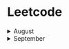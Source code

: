 # Leetcode

<details><summary> August</summary><div>
 
|| **Date** | **#** | **Title** |**Solution** | **Difficuly** |
|:-:|:-:|:-:|:-:|:-:|:-:|
|1|7.30|290|[Word Pattern](https://leetcode.com/problems/word-pattern/)|[Python](https://github.com/pxliang/Leetcode/blob/master/String/290_WordPattern.py)|Easy|
|2|8.3|347|[Top K Frequent](https://leetcode.com/problems/top-k-frequent-elements/)|[Python](https://github.com/pxliang/Leetcode/blob/master/Dictionary/347_Top_K_Frequent_Elements.py)|Medium|
|3|8.3|17|[Letter Combination](https://leetcode.com/problems/letter-combinations-of-a-phone-number/)|[Python](https://github.com/pxliang/Leetcode/blob/master/String/17_Letter_Combination_of_a_phone.py)|Medium|
|4|8.4|88|[Merge Sorted Array](https://leetcode.com/problems/merge-sorted-array/)|[Python](https://github.com/pxliang/Leetcode/blob/master/Array/88_Merge_Sorted_Array.py)|Easy|
|5|8.4|249|[Group Shifted Strings](https://leetcode.com/problems/group-shifted-strings/)|[Python](https://github.com/pxliang/Leetcode/blob/master/String/249_Group_Shifted_Strings.py)|Medium|
|6|8.5|42|[Trapping Rain Water](https://leetcode.com/problems/trapping-rain-water/)|[Python](https://github.com/pxliang/Leetcode/blob/master/Stack/42_Trapping_Rain_Water.py)|Hard|
|7|8.6|311|[Sparse Matrix Multiplication](https://leetcode.com/problems/sparse-matrix-multiplication/)|[Python](https://github.com/pxliang/Leetcode/blob/master/List/311_Sparse_Matrix_Multiplication.py)|Medium|
|8|8.7|350|[Intersection of Two Arrays](https://leetcode.com/problems/intersection-of-two-arrays-ii/)|[Python](https://github.com/pxliang/Leetcode/blob/master/Dictionary/350_Intersection_of_Two_Arrays.py)|Easy|
|9|8.8|65|[Valid Number](https://leetcode.com/problems/valid-number/)|[Python](https://github.com/pxliang/Leetcode/blob/master/String/65_Valid_Number.py)|Hard|
|10|8.9|282|[Expression Add operations](https://leetcode.com/problems/expression-add-operators/)|[Python](https://github.com/pxliang/Leetcode/blob/master/String/282_Expression_Add_Operations.py)|Hard|
|11|8.9|339|[Nested List Weight Sum](https://leetcode.com/problems/nested-list-weight-sum/)|[Python](https://github.com/pxliang/Leetcode/blob/master/Recursive/339_Nested_List_Weight_Sum.py)|Easy|
|12|8.10|528|[Random Pick with Weight](https://leetcode.com/problems/random-pick-with-weight/)|[Python](https://github.com/pxliang/Leetcode/blob/master/BinarySearch/528_Random_Pick_with_Weight.py)|Medium|
|13|8.10|670|[Maximum Swap](https://leetcode.com/problems/maximum-swap/)|[Python](https://github.com/pxliang/Leetcode/blob/master/String/670_Maximum_Swap.py)|Medium|
|14|8.11|938|[Range Sum of BST](https://leetcode.com/problems/range-sum-of-bst/)|[Python](https://github.com/pxliang/Leetcode/blob/master/Tree/938_Range_Sum_of_BST.py)|Easy|
|15|8.12|1060|[Missing Element in Sorted Array](https://leetcode.com/problems/missing-element-in-sorted-array/)|[Python](https://github.com/pxliang/Leetcode/blob/master/Array/1060_Missing_Element_in_Sorted_Array.py)|Medium|
|16|8.15|1026|[Maximum Difference Between Node and Ancestor](https://leetcode.com/problems/maximum-difference-between-node-and-ancestor/)|[Python](https://github.com/pxliang/Leetcode/blob/master/Tree/1026_Maximum_Difference_Between_Nodes_and_Ancestor.py)|Medium|
|17|8.15|1428|[Leftmost Column with at Least a One](https://leetcode.com/problems/leftmost-column-with-at-least-a-one/)|[Python](https://github.com/pxliang/Leetcode/blob/master/Array/1428_Leftmost_Column_with_at_least_a_one.py)|Medium|
|18|8.16|299|[Bulls and Cows](https://leetcode.com/problems/bulls-and-cows/)|[Python](https://github.com/pxliang/Leetcode/blob/master/Dictionary/299_Bulls_and_Cows.py)|Easy|
|19|8.17|57|[Insert Interval](https://leetcode.com/problems/insert-interval/)|[Python](https://github.com/pxliang/Leetcode/blob/master/BinarySearch/57_Insert_Intervals.py)|Hard|
|20|8.18|346|[Moving Average from Data Stream](https://leetcode.com/problems/moving-average-from-data-stream/)|[Python](https://github.com/pxliang/Leetcode/blob/master/Queue/346_Moving_Average_from_Data_Stream.py)|Easy|
|21|8.19|337|[House Robber III](https://leetcode.com/problems/house-robber-iii/)|[Python](https://github.com/pxliang/Leetcode/blob/master/DP/337_House_Robber_III.py)|Medium|
|22|8.20|127|[Word Ladder](https://leetcode.com/problems/word-ladder/)|[Python](https://github.com/pxliang/Leetcode/blob/master/Graph/127_Word_Ladder.py)|Medium|
|23|8.22|394|[Decode String](https://leetcode.com/problems/decode-string/)|[Python](https://github.com/pxliang/Leetcode/blob/master/Stack/394_Decode_String.py)|Medium|
|24|8.22|359|[Logger Rate Limiter](https://leetcode.com/problems/logger-rate-limiter/)|[Python](https://github.com/pxliang/Leetcode/blob/master/Dictionary/359_Logger_Rate_Limiter.py)|Easy|
|25|8.23|315|[Count of Smaller Numbers After self](https://leetcode.com/problems/count-of-smaller-numbers-after-self/)|[Python](https://github.com/pxliang/Leetcode/blob/master/BinarySearch/315_Count_of_Smaller_Numbers_after_Self.py)|Hard|
|26|8.26|224|[Basic Calculator](https://leetcode.com/problems/basic-calculator/)|[Python](https://github.com/pxliang/Leetcode/blob/master/Stack/224_Basic_Calculator.py)|Hard|
|27|8.28|362|[Design Hit Counter](https://leetcode.com/problems/design-hit-counter/)|[Python](https://github.com/pxliang/Leetcode/blob/master/BinarySearch/362_Design_Hit_Design.py)|Medium|
|28|8.29|399|[Evaluate Division](https://leetcode.com/problems/evaluate-division/)|[Python](https://github.com/pxliang/Leetcode/blob/master/Graph/399_Evaluate_Division.py)|Medium|
|29|8.30|690|[Employee Importance](https://leetcode.com/problems/employee-importance/)|[Python](https://github.com/pxliang/Leetcode/blob/master/Tree/690_Employee_Importance.py)|Easy|
|30|8.31|727|[Minimum Window Subsequence](https://leetcode.com/problems/minimum-window-subsequence/)|[Python](https://github.com/pxliang/Leetcode/blob/master/DP/727_Minimum_Window_Subequence.py)|Hard|
|31|8.31|329|[Longest Increasing Path in a Matrix](https://leetcode.com/problems/longest-increasing-path-in-a-matrix/)|[Python](https://github.com/pxliang/Leetcode/blob/master/TopologicalSort/329_Longest_Increasing_Path_in_a_Matrix.py)|Hard|

 </div></details>

<details><summary> September </summary><div>
 
|| **Date** | **#** | **Title** |**Solution** | **Difficuly** |
|:-:|:-:|:-:|:-:|:-:|:-:|
|32|9.1|752|[Open the Lock](https://leetcode.com/problems/open-the-lock/)|[Python](https://github.com/pxliang/Leetcode/blob/master/String/752_Open_the_Lock.py)|Medium|
|33|9.1|729|[My Calendar I](https://leetcode.com/problems/my-calendar-i/)|[Python](https://github.com/pxliang/Leetcode/blob/master/BinarySearch/729_My_Calendar_I.py)|Medium|
|34|9.2|833|[Find and Replace in String](https://leetcode.com/problems/find-and-replace-in-string/)|[Python](https://github.com/pxliang/Leetcode/blob/master/String/833_Find_and_Replace_in_String.py)|Medium|
|35|9.2|809|[Expressive Words](https://leetcode.com/problems/expressive-words/)|[Python](https://github.com/pxliang/Leetcode/blob/master/String/809_Expressive_Words.py)|Medium|
|36|9.3|846|[Hand of Straights](https://leetcode.com/problems/hand-of-straights/)|[Python](https://github.com/pxliang/Leetcode/blob/master/Array/846_Hand_of_Straights.py)|Medium|
|37|9.4|722|[Remove Comments](https://leetcode.com/problems/remove-comments/)|[Python](https://github.com/pxliang/Leetcode/blob/master/String/722_Remove_Comments.py)|Medium|
|38|9.5|659|[Split Arrays into Consectuive Subsequences](https://leetcode.com/problems/split-array-into-consecutive-subsequences/)|[Python](https://github.com/pxliang/Leetcode/blob/master/Greedy/659_Split_Array_into_Consectuive_Subsequences.py)|Medium|
|39|9.5|946|[validate Stack Sequences](https://leetcode.com/problems/validate-stack-sequences/)|[Python](https://github.com/pxliang/Leetcode/blob/master/Stack/946_Validate_Stack_Sequences.py)|Medium|
</div></details>

